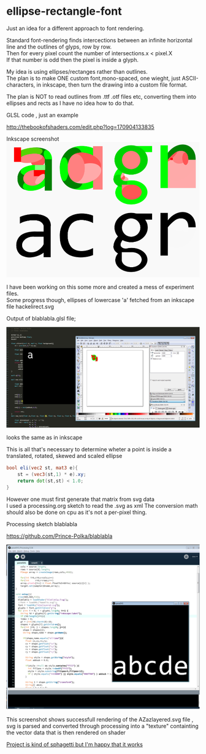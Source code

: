 # ellipse-rectangle-font
Just an idea for a different approach to font rendering.

Standard font-rendering finds intercections between an infinite horizontal line and the outlines of glyps, row by row.  
Then for every pixel count the number of intersections.x < pixel.X  
If that number is odd then the pixel is inside a glyph.  

My idea is using ellipses/rectanges rather than outlines.   
The plan is to make ONE custom font,mono-spaced, one wieght, just ASCII-characters, in inkscape,
then turn the drawing into a custom file format.  

The plan is NOT to read outlines from .ttf .otf files etc, converting them into ellipses and rects as I have no idea how to do that.   
  
GLSL code , just an example
  
http://thebookofshaders.com/edit.php?log=170904133835  
  
Inkscape screenshot  
![example](https://raw.githubusercontent.com/Prince-Polka/ellipse-rect-font/master/ellipse%20rect%20font.png)  

I have been working on this some more and created a mess of experiment files.  
Some progress though, ellipses of lowercase 'a' fetched from an inkscape file hackelirect.svg  

Output of blablabla.glsl file;

![lowercasea](https://raw.githubusercontent.com/Prince-Polka/ellipse-rect-font/master/blabla.png)  

looks the same as in inkscape

This is all that's necessary to determine wheter a point is inside a translated, rotated, skewed and scaled ellipse  
  
```glsl
bool eli(vec2 st, mat3 e){
    st = (vec3(st,1) * e).xy;
    return dot(st,st) < 1.0;
}
```
  
However one must first generate that matrix from svg data  
I used a processing.org sketch to read the .svg as xml 
The conversion math should also be done on cpu as it's not a per-pixel thing.

Processing sketch blablabla

https://github.com/Prince-Polka/blablabla


![abcde](https://raw.githubusercontent.com/Prince-Polka/ellipse-rect-font/master/fontprogress.png)  

This screenshot shows successfull rendering of the AZazlayered.svg file ,  
svg is parsed and converted through processing into a "texture" containting the vector data that is then rendered on shader

[Project is kind of sphagetti but I'm happy that it works](https://github.com/Prince-Polka/elirectfont)
